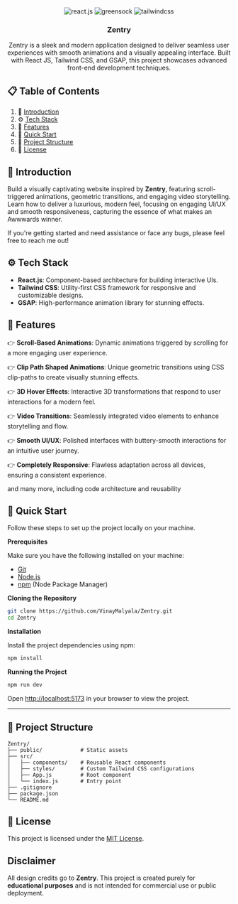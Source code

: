 <div align="center">
  <br />
    <a>
<!--       <img src="https://github.com/user-attachments/assets/ab600f24-f4d9-4cef-8f1e-3fd9194afb30" alt="Project Banner"> -->
    </a>
  <br />

  <div>
    <img src="https://img.shields.io/badge/-React_JS-black?style=for-the-badge&logoColor=white&logo=react&color=61DAFB" alt="react.js" />
    <img src="https://img.shields.io/badge/-GSAP-black?style=for-the-badge&logoColor=white&logo=greensock&color=88CE02" alt="greensock" />
    <img src="https://img.shields.io/badge/-Tailwind_CSS-black?style=for-the-badge&logoColor=white&logo=tailwindcss&color=06B6D4" alt="tailwindcss" />
  </div>

  <h3 align="center">Zentry</h3>

   <div align="center">
     Zentry is a sleek and modern application designed to deliver seamless user experiences with smooth animations and a visually appealing interface. Built with React JS, Tailwind CSS, and GSAP, this project         showcases advanced front-end development techniques.
    </div>
</div>

## 📋 <a name="table">Table of Contents</a>

1. 🤖 [Introduction](#introduction)
2. ⚙️ [Tech Stack](#tech-stack)
3. 🔋 [Features](#features)
4. 🤸 [Quick Start](#quick-start)
5. 📂 [Project Structure](#project-structure)
6. 📜 [License](#license)


## <a name="introduction">🤖 Introduction</a>

Build a visually captivating website inspired by **Zentry**, featuring scroll-triggered animations, geometric transitions, and engaging video storytelling. Learn how to deliver a luxurious, modern feel, focusing on engaging UI/UX and smooth responsiveness, capturing the essence of what makes an Awwwards winner.

If you're getting started and need assistance or face any bugs, please feel free to reach me out!


## <a name="tech-stack">⚙️ Tech Stack</a>

- **React.js**: Component-based architecture for building interactive UIs.
- **Tailwind CSS**: Utility-first CSS framework for responsive and customizable designs.
- **GSAP**: High-performance animation library for stunning effects.

## <a name="features">🔋 Features</a>

👉 **Scroll-Based Animations**: Dynamic animations triggered by scrolling for a more engaging user experience.

👉 **Clip Path Shaped Animations**: Unique geometric transitions using CSS clip-paths to create visually stunning effects.

👉 **3D Hover Effects**: Interactive 3D transformations that respond to user interactions for a modern feel.

👉 **Video Transitions**: Seamlessly integrated video elements to enhance storytelling and flow.

👉 **Smooth UI/UX**: Polished interfaces with buttery-smooth interactions for an intuitive user journey.

👉 **Completely Responsive**: Flawless adaptation across all devices, ensuring a consistent experience.

and many more, including code architecture and reusability

## <a name="quick-start">🤸 Quick Start</a>

Follow these steps to set up the project locally on your machine.

**Prerequisites**

Make sure you have the following installed on your machine:

- [Git](https://git-scm.com/)
- [Node.js](https://nodejs.org/en)
- [npm](https://www.npmjs.com/) (Node Package Manager)

**Cloning the Repository**

```bash
git clone https://github.com/VinayMalyala/Zentry.git
cd Zentry
```

**Installation**

Install the project dependencies using npm:

```bash
npm install
```

**Running the Project**

```bash
npm run dev
```

Open [http://localhost:5173](http://localhost:5173) in your browser to view the project.

---

##  <a name="project-structure">📂 Project Structure </a>

```plaintext
Zentry/
├── public/            # Static assets
├── src/
│   ├── components/    # Reusable React components
│   ├── styles/        # Custom Tailwind CSS configurations
│   ├── App.js         # Root component
│   └── index.js       # Entry point
├── .gitignore
├── package.json
└── README.md

```

## <a name="#license">📜 License </a>
This project is licensed under the [MIT License](license).

## Disclaimer

All design credits go to **Zentry**. This project is created purely for **educational purposes** and is not intended for commercial use or public deployment.
